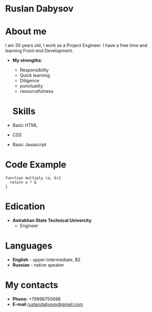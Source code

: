 # Ruslan Dabysov

# About me
I am 30 years old, I work as a Project Engineer. I have a free time and learning Front-end Development.
* **My strengths**:
  * Responsibility
  * Quick learning
  * Diligence
  * punctuality
  * resourcefulness

  # Skills
* Basic HTML
* CSS
* Basic Javascript

# Code Example
```
function multiply (a, b){
  return a * b
}
```

# Edication
* **Astrakhan State Technical Univercity**
  * Engineer

# Languages
* **English** - upper-intermediate, B2
* **Russian** - native speaker
# My contacts
* **Phone:** +79996755688
* **E-mail** ruslandabysov@gmail.com